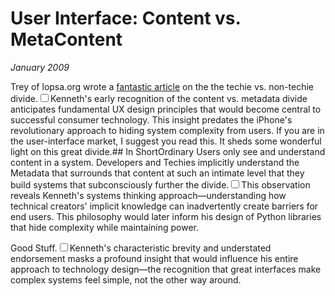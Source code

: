 # User Interface: Content vs. MetaContent
*January 2009*





  Trey of lopsa.org wrote a  [fantastic article](http://lopsa.org/node/1566) on the the techie vs. non\-techie divide.<label for="sn-1" class="margin-toggle sidenote-number"></label><input type="checkbox" id="sn-1" class="margin-toggle"/><span class="sidenote">Kenneth's early recognition of the content vs. metadata divide anticipates fundamental UX design principles that would become central to successful consumer technology. This insight predates the iPhone's revolutionary approach to hiding system complexity from users.</span> If you are in the user\-interface market, I suggest you read this. It sheds some wonderful light on this great divide.\#\# In ShortOrdinary Users only see and understand content in a system. Developers and Techies implicitly understand the Metadata that surrounds that content at such an intimate level that they build systems that subconsciously further the divide.<label for="sn-2" class="margin-toggle sidenote-number"></label><input type="checkbox" id="sn-2" class="margin-toggle"/><span class="sidenote">This observation reveals Kenneth's systems thinking approach—understanding how technical creators' implicit knowledge can inadvertently create barriers for end users. This philosophy would later inform his design of Python libraries that hide complexity while maintaining power.</span>

 Good Stuff.<label for="sn-3" class="margin-toggle sidenote-number"></label><input type="checkbox" id="sn-3" class="margin-toggle"/><span class="sidenote">Kenneth's characteristic brevity and understated endorsement masks a profound insight that would influence his entire approach to technology design—the recognition that great interfaces make complex systems feel simple, not the other way around.</span>

  
